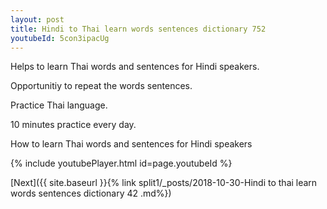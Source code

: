 ```yaml
---
layout: post
title: Hindi to Thai learn words sentences dictionary 752 
youtubeId: 5con3ipacUg
---
```

 
 
Helps to learn Thai words and sentences for Hindi speakers.

Opportunitiy to repeat the words sentences. 

Practice Thai language. 
 
10 minutes practice every day. 
 
How to learn Thai words and sentences for Hindi speakers 
 
{% include youtubePlayer.html id=page.youtubeId %}
 
 
[Next]({{ site.baseurl }}{% link  split1/_posts/2018-10-30-Hindi to thai learn words sentences dictionary 42 .md%})
 
